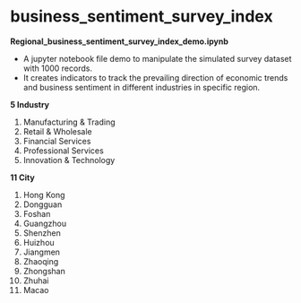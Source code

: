 # business_sentiment_survey_index
**Regional_business_sentiment_survey_index_demo.ipynb**
- A jupyter notebook file demo to manipulate the simulated survey dataset with 1000 records.
- It creates indicators to track the prevailing direction of economic trends and business sentiment in different industries in specific region.

**5 Industry**
1) Manufacturing & Trading	
2) Retail & Wholesale	
3) Financial Services	
4) Professional Services	
5) Innovation & Technology

**11 City**
1) Hong Kong
2) Dongguan
3) Foshan
4) Guangzhou
5) Shenzhen
6) Huizhou
7) Jiangmen
8) Zhaoqing
9) Zhongshan
10) Zhuhai
11) Macao

